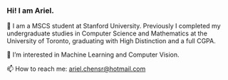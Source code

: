 ### Hi! I am Ariel. 

<!--
**arielchen07/arielchen07** is a ✨ _special_ ✨ repository because its `README.md` (this file) appears on your GitHub profile.

Here are some ideas to get you started:

- 🔭 I’m currently working on ...
- 🌱 I’m currently learning ...
- 👯 I’m looking to collaborate on ...
- 🤔 I’m looking for help with ...
- 💬 Ask me about ...
- 📫 How to reach me: ...
- 😄 Pronouns: ...
- ⚡ Fun fact: ...
-->

🏫 I am a MSCS student at Stanford University. Previously I completed my undergraduate studies in Computer Science and Mathematics at the University of Toronto, graduating with High Distinction and a full CGPA.


🌱 I’m interested in Machine Learning and Computer Vision.

📫 How to reach me: ariel.chensr@hotmail.com

<!--
[![Anurag's GitHub stats](https://github-readme-stats.vercel.app/api?username=arielchen07)](https://github.com/anuraghazra/github-readme-stats)
-->

<!-- Top Languages (Compact) -->
<!--
[![Top Langs](https://github-readme-stats.vercel.app/api/top-langs/?username=arielchen07)](https://github.com/anuraghazra/github-readme-stats)
-->
